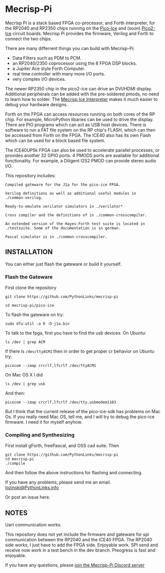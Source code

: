 # Mecrisp-Pi

Mecrisp Pi is a stack based FPGA co-processor, and Forth interpreter, 
for the RP2040 and RP2350 chips
running on the
[Pico-Ice](https://tinyvision.ai/products/pico-ice-fpga-trainer-board)
and (soon) [Pico2-Ice](https://discord.gg/4X6caMbHCD) circuit boards.
Mecrisp Pi provides the firmware, Verilog and Forth to connect the two chips.

There are many differrent things you can build with Mecrisp-Pi:
- Data Filters such as PDM to PCM.  
- an RP2040/2350 coprocessor using the 8 FPGA DSP blocks.
- a Jupiter Ace style Forth Computer.
- real time controller with many more I/O ports.
- very complex I/O devices.

The newer RP2350 chip in the pico2-ice can drive an DVI/HDMI display. 
Additional peripherals can be added with the
pre-soldered pmods, no need to learn how to solder. The [Mecrisp Ice
Interpreter](https://mecrisp-ice.readthedocs.io/en/latest/api.html)
makes it much easier to debug your hardware designs.   

Forth on the FPGA can access resources running on both cores of the RP chip.
For example, MicroPython libaries can be used to drive the display. 
There are PIO programs which can act as USB host devices.  There is 
software to run a FAT file system on the RP chip's FLASH, which 
can then be accessed from Forth on the FPGA. The ICE40 also has its own Flash which 
can be used for a block based file system. 

The ICE40UP5k FPGA can also be used to accelerate parallel
processes, or provides another 32 GPIO ports.   4 PMODS ports are available
for additional functionality. For example, a Diligent I2S2 PMOD can
provide stereo audio I/O.

This repository includes:

    Compiled gateware for the J1a for the pico-ice FPGA.

    Verilog definitions as well as additional useful modules in
    ./common-verilog.

    Ready-to-emulate verilator simulators in ./verilator*

    Cross compiler and the definitions of in ./common-crosscompiler.

    An extended version of the Hayes-Forth test suite is located in
    ./testsuite. Some of the documentation is in german.

    Pascal simulator is in ./common-crosscompiler.

## INSTALLATION

You can either just flash the gateware or build it yourself.

### Flash the Gateware

First clone the repository

`git clone https://github.com/PythonLinks/mecrisp-pi`

`cd mecrisp-pi/pico-ice`

To flash the gateware on try:

`sudo dfu-util -a 0 -D j1a.bin`

To talk to the fpga, first you have to find the usb devices. On Ubuntu:

`ls /dev | grep ACM`

If there is `/dev/ttyACM1` then in order to
get proper cr behavior on Ubuntu try:

`picocom --imap crcrlf,lfcrlf /dev/ttyACM1`

On Mac OS X I did

`ls /dev | grep usb`

And then:

`picocom --imap crcrlf,lfcrlf /dev/tty.usbmodem1103`

But I think that the current release of the pico-ice-sdk has problems
on Mac Os.  If you really need Mac OS, tell me, and I will try to
debug the pico-ice firmware.  I need it for myself anyhow. 

### Compiling and Synthesizing

First install gForth, freePascal, and OSS cad suite. Then

```
git clone https://github.com/PythonLinks/mecrisp-pi
cd mecrisp-pi
./compile
```

And then follow the above instructions for flashing and connecting.

If you have any problems, please send me an email.
lozinski@PythonLinks.info

Or post an issue here. 

## NOTES

Uart communication works.

This repository does not yet include the firmware and gateware for
spi communication between the RP2040 and the ICE40 FPGA.  The RP2040 side works, I just have to add the FPGA side.  Enjoyable work. SPI send and receive now work in a test bench in the dev branch.  Preogress is fast and enjoyable. 

If you have any questions, please [join the Mecrisp-Pi Discord server](https://discord.gg/DY2HZG5g)

